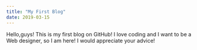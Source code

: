 ```yaml
---
title: "My First Blog"
date: 2019-03-15
---
```


Hello,guys!
This is my first blog on GitHub!
I love coding and I want to be a Web designer, so I am here! 
I would appreciate your advice!
